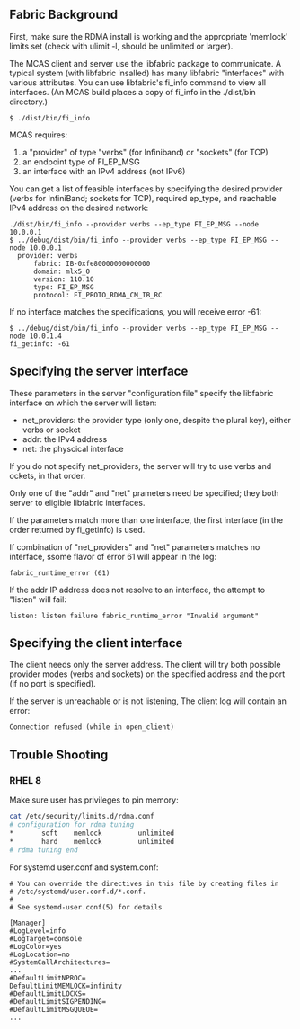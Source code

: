 ## Fabric Background

First, make sure the RDMA install is working and the appropriate 'memlock'
limits set (check with ulimit -l, should be unlimited or larger).

The MCAS client and server use the libfabric package to communicate.
A typical system (with libfabric insalled) has many libfabric
"interfaces" with various attributes.  You can use libfabric's fi_info
command to view all interfaces.  (An MCAS build places a copy of
fi_info in the ./dist/bin directory.)

```
$ ./dist/bin/fi_info
```

MCAS requires:
1. a "provider" of type "verbs" (for Infiniband) or "sockets" (for TCP)
2. an endpoint type of FI_EP_MSG
3. an interface with an IPv4 address (not IPv6)

You can get a list of feasible interfaces by specifying the desired
provider (verbs for InfiniBand; sockets for TCP), required ep_type,
and reachable IPv4 address on the desired network:

```
./dist/bin/fi_info --provider verbs --ep_type FI_EP_MSG --node 10.0.0.1
$ ../debug/dist/bin/fi_info --provider verbs --ep_type FI_EP_MSG --node 10.0.0.1
  provider: verbs
      fabric: IB-0xfe80000000000000
      domain: mlx5_0
      version: 110.10
      type: FI_EP_MSG
      protocol: FI_PROTO_RDMA_CM_IB_RC
```

If no interface matches the specifications, you will receive error -61:

```
$ ../debug/dist/bin/fi_info --provider verbs --ep_type FI_EP_MSG --node 10.0.1.4
fi_getinfo: -61
```

## Specifying the server interface

These parameters in the server "configuration file" specify the libfabric interface on which the server will listen:

- net_providers: the provider type (only one, despite the plural key), either verbs or socket
- addr: the IPv4 address
- net: the physcical interface

If you do not specify net_providers, the server will try to use verbs and ockets, in that order.

Only one of the "addr" and "net" prameters need be specified; they both server to eligible libfabric interfaces.

If the parameters match more than one interface, the first interface (in the order returned by fi_getinfo) is used.

If combination of "net_providers" and "net" parameters matches no interface, ssome flavor of error 61 will appear in the log:

```
fabric_runtime_error (61)
```

If the addr IP address does not resolve to an interface, the attempt to "listen" will fail:

```
listen: listen failure fabric_runtime_error "Invalid argument"
```

## Specifying the client interface

The client needs only the server address. The client will try both possible provider modes (verbs and sockets) on the specified address and the port (if no port is specified).

If the server is unreachable or is not listening, The client log will contain an error:

```
Connection refused (while in open_client)
```

## Trouble Shooting

### RHEL 8

Make sure user has privileges to pin memory:

```bash
cat /etc/security/limits.d/rdma.conf 
# configuration for rdma tuning
*       soft    memlock         unlimited
*       hard    memlock         unlimited
# rdma tuning end
```

For systemd user.conf and system.conf:

```
# You can override the directives in this file by creating files in
# /etc/systemd/user.conf.d/*.conf.
#
# See systemd-user.conf(5) for details

[Manager]
#LogLevel=info
#LogTarget=console
#LogColor=yes
#LogLocation=no
#SystemCallArchitectures=
...
#DefaultLimitNPROC=
DefaultLimitMEMLOCK=infinity
#DefaultLimitLOCKS=
#DefaultLimitSIGPENDING=
#DefaultLimitMSGQUEUE=
...
```
